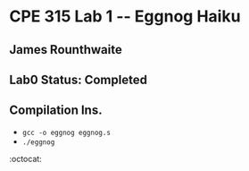 # CPE 315 Lab 1 -- Eggnog Haiku


## James Rounthwaite
## Lab0 Status: Completed
## Compilation Ins.
* `gcc -o eggnog eggnog.s`
* `./eggnog`

:octocat:

